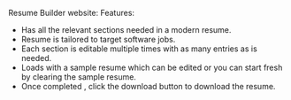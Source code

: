Resume Builder website:
Features:
* Has all the relevant sections needed in a modern resume.
* Resume is tailored to target software jobs.
* Each section is editable multiple times with as many entries as is needed.
* Loads with a sample resume which can be edited or you can start fresh by clearing the sample resume.
* Once completed , click the download button to download the resume.

